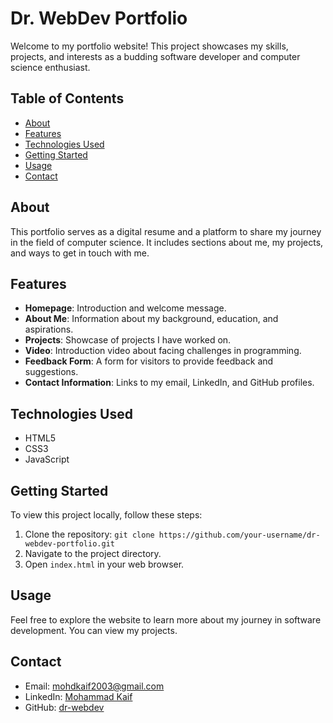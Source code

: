 # Dr. WebDev Portfolio

Welcome to my portfolio website! This project showcases my skills, projects, and interests as a budding software developer and computer science enthusiast.

## Table of Contents

- [About](#about)
- [Features](#features)
- [Technologies Used](#technologies-used)
- [Getting Started](#getting-started)
- [Usage](#usage)
- [Contact](#contact)

## About

This portfolio serves as a digital resume and a platform to share my journey in the field of computer science. It includes sections about me, my projects, and ways to get in touch with me.

## Features

- **Homepage**: Introduction and welcome message.
- **About Me**: Information about my background, education, and aspirations.
- **Projects**: Showcase of projects I have worked on.
- **Video**: Introduction video about facing challenges in programming.
- **Feedback Form**: A form for visitors to provide feedback and suggestions.
- **Contact Information**: Links to my email, LinkedIn, and GitHub profiles.

## Technologies Used

- HTML5
- CSS3
- JavaScript

## Getting Started

To view this project locally, follow these steps:

1. Clone the repository: `git clone https://github.com/your-username/dr-webdev-portfolio.git`
2. Navigate to the project directory.
3. Open `index.html` in your web browser.

## Usage

Feel free to explore the website to learn more about my journey in software development. You can view my projects.


## Contact

- Email: [mohdkaif2003@gmail.com](mailto:mohdkaif2003@gmail.com)
- LinkedIn: [Mohammad Kaif](https://www.linkedin.com/in/mohammad-kaif-80a82923b/)
- GitHub: [dr-webdev](https://github.com/dr-webdev)
